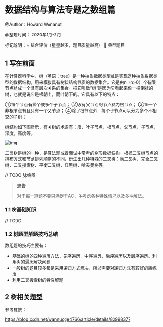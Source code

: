 # 数据结构与算法专题之数组篇

@Author：Howard Wonanut

@整理时间： 2020年1月-2月

标记说明：⭐ 综合评价（星星越多，题目质量越高） 🔺 典型题目



## 1 写在前面

在计算器科学中，树（英语：tree）是一种抽象数据类型或是实现这种抽象数据类型的数据结构，用来模拟具有树状结构性质的数据集合。它是由n（n>0）个有限节点组成一个具有层次关系的集合。把它叫做“树”是因为它看起来像一棵倒挂的树，也就是说它是根朝上，而叶朝下的。它具有以下的特点：

①每个节点有零个或多个子节点；
②没有父节点的节点称为根节点；
③每一个非根节点有且只有一个父节点；
④除了根节点外，每个子节点可以分为多个不相交的子树；

树结构如下图所示，有关树的术语有：度，叶子节点，根节点，父节点，子节点，深度，高度等。

 ![img](https://img-blog.csdnimg.cn/20181112204412820.png?x-oss-process=image/watermark,type_ZmFuZ3poZW5naGVpdGk,shadow_10,text_aHR0cHM6Ly9ibG9nLmNzZG4ubmV0L3dhbm51b2dlNDc2Ng==,size_16,color_FFFFFF,t_70) 

二叉树是树的一种，是算法题或者面试中常考的树形数据结构。根据二叉树节点的排布方式和节点排列顺序的不同，衍生出几种特殊的二叉树：满二叉树、完全二叉树、二叉搜索树、平衡二叉树、红黑树、哈夫曼树等。

// TODO 脉络图



> **忠告**
>
> 对于每一道题不要只满足于AC，多考虑各种特殊情况以及多种解法。



### 1.1 树基础知识

// TODO



### 1.2 树题型解题技巧总结

数组题的技巧主要有：

- 基础的树的四种遍历方法，先序遍历、中序遍历、后序遍历以及层序遍历。利用树的遍历解决问题
- 一般树的题目较多都是采用递归方式解决，所以需要对递归方法有较好的熟练度
- 利用二叉搜索树的特性解题



## 2 树相关题型







参考链接：

https://blog.csdn.net/wannuoge4766/article/details/83998377